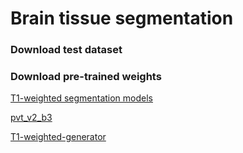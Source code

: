# Brain tissue segmentation

### Download test dataset

### Download pre-trained weights
[T1-weighted segmentation models](https://drive.google.com/file/d/1sFtfAtIuaqd0XlQW225m0EDj9tYLDKTY/view?usp=sharing)

[pvt_v2_b3](https://github.com/whai362/PVT/releases/download/v2/pvt_v2_b3.pth)

[T1-weighted-generator]()

